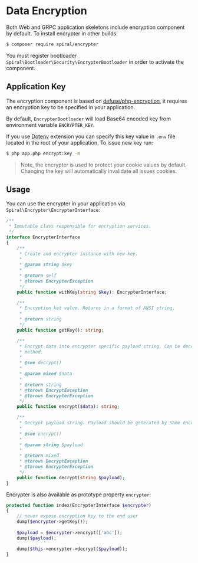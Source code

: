 # Data Encryption
Both Web and GRPC application skeletons include encryption component by default. To install encrypter in other builds:

```bash
$ composer require spiral/encrypter
```

You must register bootloader `Spiral\Bootloader\Security\EncrypterBootloader` in order to activate the component. 

## Application Key
The encryption component is based on [defuse/php-encryption](https://github.com/defuse/php-encryption), it requires an encryption key to be specified in your application. 

By default, `EncrypterBootloader` will load Base64 encoded key from environment variable `ENCRYPTER_KEY`.

If you use [Dotenv](/extension/dotenv.md) extension you can specify this key value in `.env` file located in the root of your application. To issue new key run:

```bash
$ php app.php encrypt:key -m
```

> Note, the encrypter is used to protect your cookie values by default. Changing the key will automatically invalidate all
issues cookies. 

## Usage
You can use the encrypter in your application via `Spiral\Encrypter\EncrypterInterface`:

```php
/**
 * Immutable class responsible for encryption services.
 */
interface EncrypterInterface
{
    /**
     * Create and encrypter instance with new key.
     *
     * @param string $key
     *
     * @return self
     * @throws EncrypterException
     */
    public function withKey(string $key): EncrypterInterface;

    /**
     * Encryption ket value. Returns in a format of ANSI string.
     *
     * @return string
     */
    public function getKey(): string;

    /**
     * Encrypt data into encrypter specific payload string. Can be decrypted only using decrypt()
     * method.
     *
     * @see decrypt()
     *
     * @param mixed $data
     *
     * @return string
     * @throws EncryptException
     * @throws EncrypterException
     */
    public function encrypt($data): string;

    /**
     * Decrypt payload string. Payload should be generated by same encrypter using encrypt() method.
     *
     * @see encrypt()
     *
     * @param string $payload
     *
     * @return mixed
     * @throws DecryptException
     * @throws EncrypterException
     */
    public function decrypt(string $payload);
}
```

Encrypter is also available as prototype property `encrypter`:

```php
protected function index(EncrypterInterface $encrypter)
{
    // never expose encryption key to the end user
    dump($encrypter->getKey());
    
    $payload = $encrypter->encrypt(['abc']);
    dump($payload);

    dump($this->encrypter->decrypt($payload));
}
```
